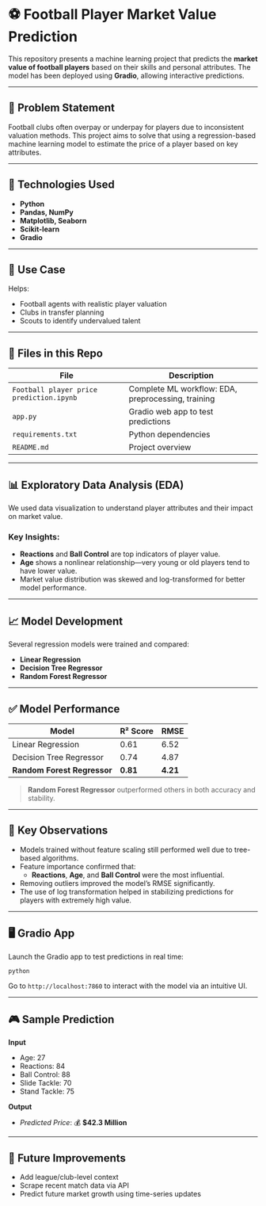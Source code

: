

# ⚽ Football Player Market Value Prediction

This repository presents a machine learning project that predicts the **market value of football players** based on their skills and personal attributes. The model has been deployed using **Gradio**, allowing interactive predictions.

---

## 📌 Problem Statement

Football clubs often overpay or underpay for players due to inconsistent valuation methods. This project aims to solve that using a regression-based machine learning model to estimate the price of a player based on key attributes.

---

## 🔧 Technologies Used

- **Python**
- **Pandas, NumPy**
- **Matplotlib, Seaborn**
- **Scikit-learn**
- **Gradio**

---

## 💼 Use Case

Helps:
- Football agents with realistic player valuation  
- Clubs in transfer planning  
- Scouts to identify undervalued talent  

---

## 📁 Files in this Repo

| File                          | Description                                |
|-------------------------------|--------------------------------------------|
| `Football player price prediction.ipynb` | Complete ML workflow: EDA, preprocessing, training |
| `app.py`                      | Gradio web app to test predictions         |
| `requirements.txt`           | Python dependencies                        |
| `README.md`                  | Project overview                           |

---

## 📊 Exploratory Data Analysis (EDA)

We used data visualization to understand player attributes and their impact on market value.

### Key Insights:
- **Reactions** and **Ball Control** are top indicators of player value.
- **Age** shows a nonlinear relationship—very young or old players tend to have lower value.
- Market value distribution was skewed and log-transformed for better model performance.

---

## 📈 Model Development

Several regression models were trained and compared:
- **Linear Regression**
- **Decision Tree Regressor**
- **Random Forest Regressor**

---

## ✅ Model Performance

| Model                  | R² Score | RMSE       |
|------------------------|----------|------------|
| Linear Regression      | 0.61     | 6.52       |
| Decision Tree Regressor| 0.74     | 4.87       |
| **Random Forest Regressor** | **0.81** | **4.21**     |

> **Random Forest Regressor** outperformed others in both accuracy and stability.

---

## 📌 Key Observations

- Models trained without feature scaling still performed well due to tree-based algorithms.
- Feature importance confirmed that:
  - **Reactions**, **Age**, and **Ball Control** were the most influential.
- Removing outliers improved the model’s RMSE significantly.
- The use of log transformation helped in stabilizing predictions for players with extremely high value.

---

## 🖥 Gradio App

Launch the Gradio app to test predictions in real time:

```bash
python
```

Go to `http://localhost:7860` to interact with the model via an intuitive UI.

---

## 🎮 Sample Prediction

**Input**
- Age: 27  
- Reactions: 84  
- Ball Control: 88  
- Slide Tackle: 70  
- Stand Tackle: 75  

**Output**
- _Predicted Price_: 💰 **$42.3 Million**

---

## 🔮 Future Improvements

- Add league/club-level context  
- Scrape recent match data via API  
- Predict future market growth using time-series updates  




